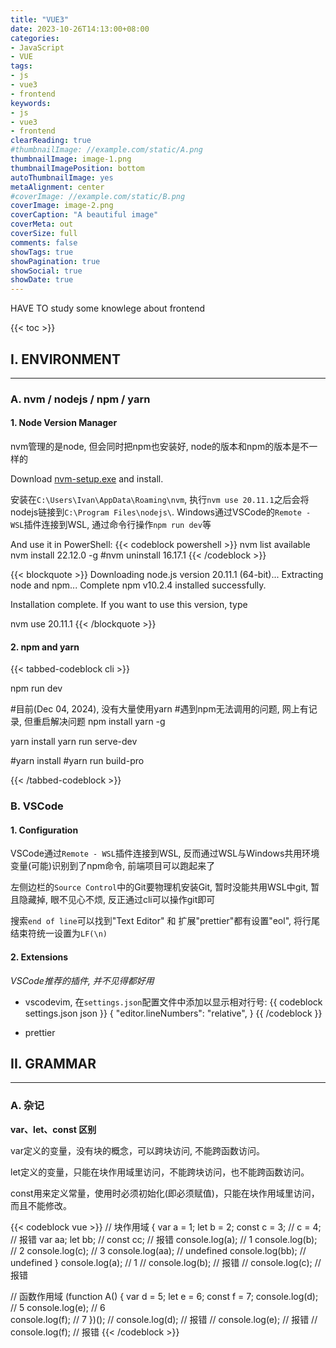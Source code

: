```yaml
---
title: "VUE3"
date: 2023-10-26T14:13:00+08:00
categories:
- JavaScript
- VUE
tags:
- js
- vue3
- frontend
keywords:
- js
- vue3
- frontend
clearReading: true
#thumbnailImage: //example.com/static/A.png
thumbnailImage: image-1.png
thumbnailImagePosition: bottom
autoThumbnailImage: yes
metaAlignment: center
#coverImage: //example.com/static/B.png
coverImage: image-2.png
coverCaption: "A beautiful image"
coverMeta: out
coverSize: full
comments: false
showTags: true
showPagination: true
showSocial: true
showDate: true
---
```


HAVE TO study some knowlege about frontend

<!--more-->

{{< toc >}}

## I. ENVIRONMENT
---

### A. nvm / nodejs / npm / yarn

#### 1. Node Version Manager

nvm管理的是node, 但会同时把npm也安装好, node的版本和npm的版本是不一样的

Download [nvm-setup.exe](https://github.com/coreybutler/nvm-windows/releases) and install.

安装在`C:\Users\Ivan\AppData\Roaming\nvm`, 执行`nvm use 20.11.1`之后会将nodejs链接到`C:\Program Files\nodejs\`.
Windows通过VSCode的`Remote - WSL`插件连接到WSL, 通过命令行操作`npm run dev`等

And use it in PowerShell:
{{< codeblock powershell >}}
nvm list available
nvm install 22.12.0 -g
#nvm uninstall 16.17.1
{{< /codeblock >}}

{{< blockquote >}}
Downloading node.js version 20.11.1 (64-bit)...
Extracting node and npm...
Complete
npm v10.2.4 installed successfully.


Installation complete. If you want to use this version, type

nvm use 20.11.1
{{< /blockquote >}}


#### 2. npm and yarn

{{< tabbed-codeblock cli >}}
<!-- tab npm -->
npm run dev
<!-- endtab -->

<!-- tab yarn -->
#目前(Dec 04, 2024), 没有大量使用yarn
#遇到npm无法调用的问题, 网上有记录, 但重启解决问题
npm install yarn -g

yarn install
yarn run serve-dev

#yarn install
#yarn run build-pro
<!-- endtab -->
{{< /tabbed-codeblock >}}


### B. VSCode

#### 1. Configuration

VSCode通过`Remote - WSL`插件连接到WSL, 反而通过WSL与Windows共用环境变量(可能)识别到了npm命令, 前端项目可以跑起来了

左侧边栏的`Source Control`中的Git要物理机安装Git, 暂时没能共用WSL中git, 暂且隐藏掉, 眼不见心不烦, 反正通过cli可以操作git即可

搜索`end of line`可以找到"Text Editor" 和 扩展"prettier"都有设置"eol", 将行尾结束符统一设置为`LF(\n)`


#### 2. Extensions

*VSCode推荐的插件, 并不见得都好用*

- vscodevim, 在`settings.json`配置文件中添加以显示相对行号:
{{ codeblock settings.json json }}
{
    "editor.lineNumbers": "relative",
}
{{ /codeblock }}

- prettier




## II. GRAMMAR
---
### A. 杂记
**var、let、const 区别**

var定义的变量，没有块的概念，可以跨块访问, 不能跨函数访问。

let定义的变量，只能在块作用域里访问，不能跨块访问，也不能跨函数访问。

const用来定义常量，使用时必须初始化(即必须赋值)，只能在块作用域里访问，而且不能修改。


{{< codeblock vue >}}
// 块作用域
{
    var a = 1;
    let b = 2;
    const c = 3;
    // c = 4; // 报错
    var aa;
    let bb;
    // const cc; // 报错
    console.log(a); // 1
    console.log(b); // 2
    console.log(c); // 3
    console.log(aa); // undefined
    console.log(bb); // undefined
}
console.log(a); // 1
// console.log(b); // 报错
// console.log(c); // 报错

// 函数作用域
(function A() {
    var d = 5;
    let e = 6;
    const f = 7;
    console.log(d); // 5
    console.log(e); // 6  
    console.log(f); // 7 
})();
// console.log(d); // 报错
// console.log(e); // 报错
// console.log(f); // 报错
{{< /codeblock >}}


